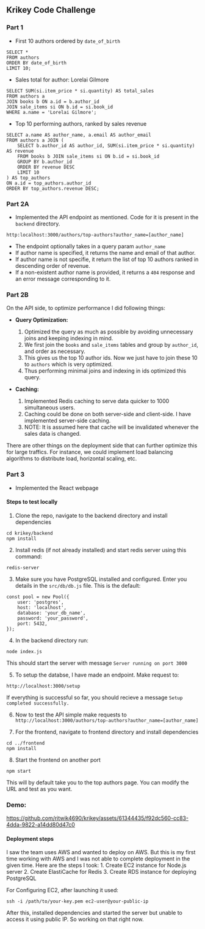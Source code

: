 ## Krikey Code Challenge

### Part 1

* First 10 authors ordered by `date_of_birth`
```
SELECT *
FROM authors
ORDER BY date_of_birth
LIMIT 10;
```

* Sales total for author: Lorelai Gilmore

```
SELECT SUM(si.item_price * si.quantity) AS total_sales
FROM authors a
JOIN books b ON a.id = b.author_id
JOIN sale_items si ON b.id = si.book_id
WHERE a.name = 'Lorelai Gilmore';
```

* Top 10 performing authors, ranked by sales revenue
```
SELECT a.name AS author_name, a.email AS author_email 
FROM authors a JOIN (
    SELECT b.author_id AS author_id, SUM(si.item_price * si.quantity) AS revenue 
    FROM books b JOIN sale_items si ON b.id = si.book_id 
    GROUP BY b.author_id 
    ORDER BY revenue DESC 
    LIMIT 10
) AS top_authors 
ON a.id = top_authors.author_id 
ORDER BY top_authors.revenue DESC;
```

### Part 2A

* Implemented the API endpoint as mentioned. Code for it is present in the `backend` directory.
```
http:localhost:3000/authors/top-authors?author_name=[author_name]
```
* The endpoint optionally takes in a query param `author_name`
* If author name is specified, it returns the name and email of that author.
* If author name is not specifie, it return the list of top 10 authors ranked in descending order of revenue.
* If a non-existent author name is provided, it returns a `404` response and an error message corresponding to it.

### Part 2B
On the API side, to optimize performance I did following things:
* <strong>Query Optimization:</strong> 
    1. Optimized the query as much as possible by avoiding unnecessary joins and keeping indexing in mind.
    2. We first join the `books` and `sale_items` tables and group by `author_id`, and order as necessary.
    3. This gives us the top 10 author ids. Now we just have to join these 10 to `authors` which is very optimized.
    4. Thus performing minimal joins and indexing in ids optimized this query.

* <strong>Caching:</strong> 
    1. Implemented Redis caching to serve data quicker to 1000 simultaneous users.
    2. Caching could be done on both server-side and client-side. I have implemented server-side caching.
    3. NOTE: It is assumed here that cache will be invalidated whenever the sales data is changed.

There are other things on the deployment side that can further optimize this for large traffics. For instance, we could implement load balancing algorithms to distribute load, horizontal scaling, etc.

### Part 3
* Implemented the React webpage


#### Steps to test locally
1. Clone the repo, navigate to the backend directory and install dependencies
```
cd krikey/backend
npm install
```
2. Install redis (if not already installed) and start redis server using this command:
```
redis-server
```

3. Make sure you have PostgreSQL installed and configured. Enter you details in the `src/db/db.js` file. This is the default:
```
const pool = new Pool({
    user: 'postgres',
    host: 'localhost',
    database: 'your_db_name',
    password: 'your_password',
    port: 5432,
});
```
4. In the backend directory run:
```
node index.js
```
This should start the server with message `Server running on port 3000`

5. To setup the databse, I have made an endpoint. Make request to:

```
http://localhost:3000/setup
```
If everything is successful so far, you should recieve a message `Setup completed successfully.`

6. Now to test the API simple make requests to `http://localhost:3000/authors/top-authors?author_name=[author_name]`

7. For the frontend, navigate to frontend directory and install dependencies
```
cd ../frontend
npm install
```

8. Start the frontend on another port
```
npm start
```
This will by default take you to the top authors page. You can modify the URL and test as you want.

### Demo:


https://github.com/ritwik4690/krikey/assets/61344435/f92dc560-cc83-4dda-9822-a14dd80d47c0




#### Deployment steps
I saw the team uses AWS and wanted to deploy on AWS. But this is my first time working with AWS and I was not able to complete deployment in the given time. Here are the steps I took:
    1. Create EC2 instance for Node.js server
    2. Create ElastiCache for Redis
    3. Create RDS instance for deploying PostgreSQL

For Configuring EC2, after launching it used:
```
ssh -i /path/to/your-key.pem ec2-user@your-public-ip

```

After this, installed dependencies and started the server but unable to access it using public IP. So working on that right now.
